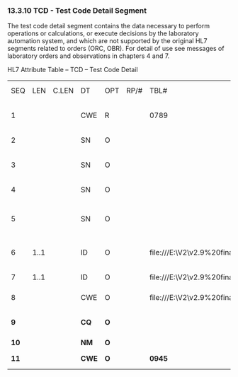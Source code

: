 ### 13.3.10 TCD - Test Code Detail Segment 

The test code detail segment contains the data necessary to perform operations or calculations, or execute decisions by the laboratory automation system, and which are not supported by the original HL7 segments related to orders (ORC, OBR). For detail of use see messages of laboratory orders and observations in chapters 4 and 7.

HL7 Attribute Table – TCD – Test Code Detail

|     |     |     |     |     |     |     |     |     |
| --- | --- | --- | --- | --- | --- | --- | --- | --- |
| SEQ | LEN | C.LEN | DT | OPT | RP/# | TBL# | ITEM # | ELEMENT NAME |
| 1 |  |  | CWE | R |  | 0789 | 00238 | Universal Service Identifier |
| 2 |  |  | SN | O |  |  | 01420 | Auto-Dilution Factor |
| 3 |  |  | SN | O |  |  | 01421 | Rerun Dilution Factor |
| 4 |  |  | SN | O |  |  | 01422 | Pre-Dilution Factor |
| 5 |  |  | SN | O |  |  | 01413 | Endogenous Content of Pre-Dilution Diluent |
| 6 | 1..1 |  | ID | O |  | file:///E:\V2\v2.9%20final%20Nov%20from%20Frank\V29_CH02C_Tables.docx#HL70136[0136] | 01416 | Automatic Repeat Allowed |
| 7 | 1..1 |  | ID | O |  | file:///E:\V2\v2.9%20final%20Nov%20from%20Frank\V29_CH02C_Tables.docx#HL70136[0136] | 01424 | Reflex Allowed |
| 8 |  |  | CWE | O |  | file:///E:\V2\v2.9%20final%20Nov%20from%20Frank\V29_CH02C_Tables.docx#HL70389[0389] | 01425 | Analyte Repeat Status |
| **9** |  |  | **CQ** | **O** |  |  | **03490** | **Specimen Consumption Quantity** |
| **10** |  |  | **NM** | **O** |  |  | **03493** | **Pool Size** |
| **11** |  |  | **CWE** | **O** |  | **0945** | **03494** | **Auto-Dilution Type** |
